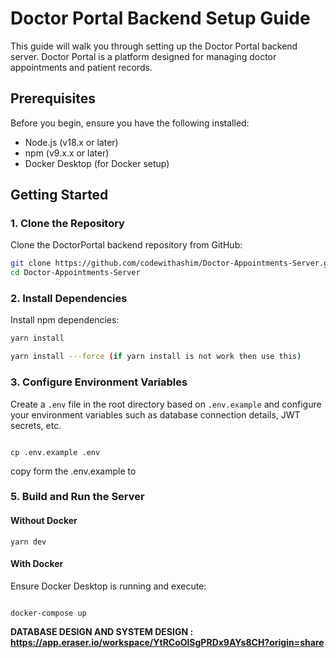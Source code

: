 # Doctor Portal Backend Setup Guide

This guide will walk you through setting up the Doctor Portal backend server. Doctor Portal is a platform designed for managing doctor appointments and patient records.

## Prerequisites

Before you begin, ensure you have the following installed:

- Node.js (v18.x or later)
- npm (v9.x.x or later)
- Docker Desktop (for Docker setup)

## Getting Started

### 1. Clone the Repository

Clone the DoctorPortal backend repository from GitHub:

```bash
git clone https://github.com/codewithashim/Doctor-Appointments-Server.git
cd Doctor-Appointments-Server
```

### 2. Install Dependencies

Install npm dependencies:

```bash
yarn install

yarn install ---force (if yarn install is not work then use this)
```

### 3. Configure Environment Variables

Create a `.env` file in the root directory based on `.env.example` and configure your environment variables such as database connection details, JWT secrets, etc.

```

cp .env.example .env

```

copy form the .env.example to

### 5. Build and Run the Server

#### Without Docker

```
yarn dev
```

#### With Docker

Ensure Docker Desktop is running and execute:

```

docker-compose up

```

**DATABASE DESIGN AND SYSTEM DESIGN : https://app.eraser.io/workspace/YtRCoOlSgPRDx9AYs8CH?origin=share**
